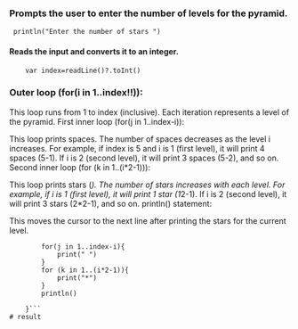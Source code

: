 
### Prompts the user to enter the number of levels for the pyramid.
``` println("Enter the number of stars ")```
#### Reads the input and converts it to an integer.

```   
    var index=readLine()?.toInt()
```
### Outer loop (for(i in 1..index!!)):

This loop runs from 1 to index (inclusive). Each iteration represents a level of the pyramid.
First inner loop (for(j in 1..index-i)):

This loop prints spaces. The number of spaces decreases as the level i increases.
For example, if index is 5 and i is 1 (first level), it will print 4 spaces (5-1). If i is 2 (second level), it will print 3 spaces (5-2), and so on.
Second inner loop (for (k in 1..(i*2-1))):

This loop prints stars (*). The number of stars increases with each level.
For example, if i is 1 (first level), it will print 1 star (1*2-1). If i is 2 (second level), it will print 3 stars (2*2-1), and so on.
println() statement:

This moves the cursor to the next line after printing the stars for the current level.

``` for(i in 1..index!!){
        for(j in 1..index-i){
            print(" ")
        }
        for (k in 1..(i*2-1)){
            print("*")
        }
        println()

    }```
# result




